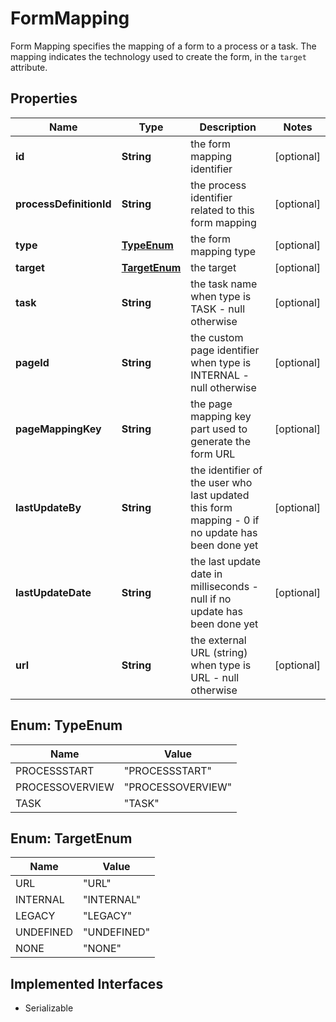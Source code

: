 

# FormMapping

Form Mapping specifies the mapping of a form to a process or a task. The mapping indicates the technology used to create the form, in the `target` attribute.
## Properties

Name | Type | Description | Notes
------------ | ------------- | ------------- | -------------
**id** | **String** | the form mapping identifier |  [optional]
**processDefinitionId** | **String** | the process identifier related to this form mapping |  [optional]
**type** | [**TypeEnum**](#TypeEnum) | the form mapping type |  [optional]
**target** | [**TargetEnum**](#TargetEnum) | the target |  [optional]
**task** | **String** | the task name when type is TASK - null otherwise |  [optional]
**pageId** | **String** | the custom page identifier when type is INTERNAL - null otherwise |  [optional]
**pageMappingKey** | **String** | the page mapping key part used to generate the form URL |  [optional]
**lastUpdateBy** | **String** | the identifier of the user who last updated this form mapping - 0 if no update has been done yet |  [optional]
**lastUpdateDate** | **String** | the last update date in milliseconds - null if no update has been done yet |  [optional]
**url** | **String** | the external URL (string) when type is URL - null otherwise |  [optional]



## Enum: TypeEnum

Name | Value
---- | -----
PROCESSSTART | &quot;PROCESSSTART&quot;
PROCESSOVERVIEW | &quot;PROCESSOVERVIEW&quot;
TASK | &quot;TASK&quot;



## Enum: TargetEnum

Name | Value
---- | -----
URL | &quot;URL&quot;
INTERNAL | &quot;INTERNAL&quot;
LEGACY | &quot;LEGACY&quot;
UNDEFINED | &quot;UNDEFINED&quot;
NONE | &quot;NONE&quot;


## Implemented Interfaces

* Serializable


